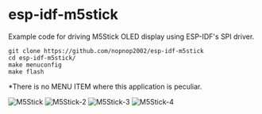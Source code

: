 # esp-idf-m5stick
Example code for driving M5Stick OLED display using ESP-IDF's SPI driver.   

```
git clone https://github.com/nopnop2002/esp-idf-m5stick
cd esp-idf-m5stick/
make menuconfig
make flash
```

\*There is no MENU ITEM where this application is peculiar.   

![M5Stick](https://user-images.githubusercontent.com/6020549/57205754-b70bf780-6ffb-11e9-9eeb-9dfbe8e21fee.JPG)
![M5Stick-2](https://user-images.githubusercontent.com/6020549/103347567-af576b80-4ada-11eb-9164-6e11df2dd4b5.JPG)
![M5Stick-3](https://user-images.githubusercontent.com/6020549/103347570-b0889880-4ada-11eb-9c07-0bd46a8d28b7.JPG)
![M5Stick-4](https://user-images.githubusercontent.com/6020549/103347573-b1b9c580-4ada-11eb-8fd9-5d6df15c7799.JPG)
